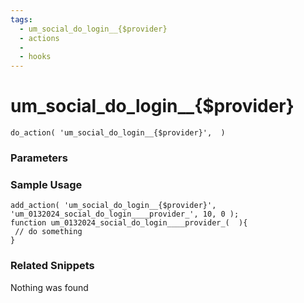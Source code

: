 ```yaml
---
tags: 
  - um_social_do_login__{$provider}
  - actions
  - 
  - hooks
---
```

# um\_social\_do\_login\_\_{$provider}

``` php:no-line-numbers
do_action( 'um_social_do_login__{$provider}',  )
```
<div class='hook-sep'></div>

### Parameters

<div class='hook-sep'></div>



### Sample Usage

``` php:no-line-numbers
add_action( 'um_social_do_login__{$provider}', 'um_0132024_social_do_login____provider_', 10, 0 );
function um_0132024_social_do_login____provider_(  ){
 // do something
}
```
<div class='hook-sep'></div>



### Related Snippets

Nothing was found

